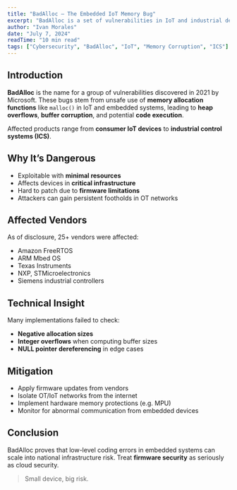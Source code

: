 ```yaml
---
title: "BadAlloc – The Embedded IoT Memory Bug"
excerpt: "BadAlloc is a set of vulnerabilities in IoT and industrial devices caused by flawed memory allocation functions. Learn why these bugs are hard to fix and what sectors are at risk."
author: "Ivan Morales"
date: "July 7, 2024"
readTime: "10 min read"
tags: ["Cybersecurity", "BadAlloc", "IoT", "Memory Corruption", "ICS"]
---
```


## Introduction

**BadAlloc** is the name for a group of vulnerabilities discovered in 2021 by Microsoft. These bugs stem from unsafe use of **memory allocation functions** like `malloc()` in IoT and embedded systems, leading to **heap overflows**, **buffer corruption**, and potential **code execution**.

Affected products range from **consumer IoT devices** to **industrial control systems (ICS)**.

## Why It’s Dangerous

- Exploitable with **minimal resources**
- Affects devices in **critical infrastructure**
- Hard to patch due to **firmware limitations**
- Attackers can gain persistent footholds in OT networks

## Affected Vendors

As of disclosure, 25+ vendors were affected:

- Amazon FreeRTOS
- ARM Mbed OS
- Texas Instruments
- NXP, STMicroelectronics
- Siemens industrial controllers

## Technical Insight

Many implementations failed to check:

- **Negative allocation sizes**
- **Integer overflows** when computing buffer sizes
- **NULL pointer dereferencing** in edge cases

## Mitigation

- Apply firmware updates from vendors
- Isolate OT/IoT networks from the internet
- Implement hardware memory protections (e.g. MPU)
- Monitor for abnormal communication from embedded devices

## Conclusion

BadAlloc proves that low-level coding errors in embedded systems can scale into national infrastructure risk. Treat **firmware security** as seriously as cloud security.

> Small device, big risk.
